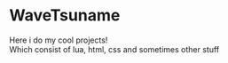 # WaveTsuname
Here i do my cool projects!  
Which consist of lua, html, css and sometimes other stuff
